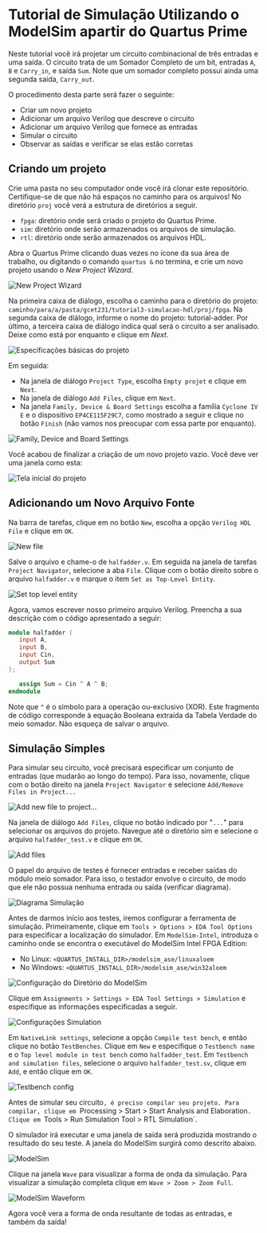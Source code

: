 # Tutorial de Simulação Utilizando o ModelSim apartir do Quartus Prime

Neste tutorial você irá projetar um circuito combinacional de três entradas e uma saída. O circuito trata de um Somador Completo de um bit, entradas `A`, `B` e `Carry_in`, e saída `Sum`. Note que um somador completo possui ainda uma segunda saída, `Carry_out`.

O procedimento desta parte será fazer o seguinte:

- Criar um novo projeto
- Adicionar um arquivo Verilog que descreve o circuito
- Adicionar um arquivo Verilog que fornece as entradas
- Simular o circuito
- Observar as saídas e verificar se elas estão corretas

## Criando um projeto

Crie uma pasta no seu computador onde você irá clonar este repositório. Certifique-se de que não há espaços no caminho para os arquivos! No diretório `proj` você verá a estrutura de diretórios a seguir.

- `fpga`: diretório onde será criado o projeto do Quartus Prime.
- `sim`: diretório onde serão armazenados os arquivos de simulação.
- `rtl`: diretório onde serão armazenados os arquivos HDL.

Abra o Quartus Prime clicando duas vezes no ícone da sua área de trabalho, ou digitando o comando `quartus &` no termina, e crie um novo projeto usando o _New Project Wizard_.

![New Project Wizard](https://github.com/GCET231/tutorial3-simulacao-hdl/blob/main/Quartus-Prime-ModelSim/images/0-new_project.png)

Na primeira caixa de diálogo, escolha o caminho para o diretório do projeto: `caminho/para/a/pasta/gcet231/tutorial3-simulacao-hdl/proj/fpga`. Na segunda caixa de diálogo, informe o nome do projeto: tutorial-adder. Por último, a terceira caixa de diálogo indica qual será o circuito a ser analisado. Deixe como está por enquanto e clique em _Next_.

![Especificações básicas do projeto](https://github.com/GCET231/tutorial3-simulacao-hdl/blob/main/Quartus-Prime-ModelSim/images/1-create_project.png)

Em seguida:

- Na janela de diálogo `Project Type`, escolha `Empty projet` e clique em `Next`.
- Na janela de diálogo `Add Files`, clique em `Next`.
- Na janela `Family, Device & Board Settings` escolha a família `Cyclone IV E` e o dispositivo `EP4CE115F29C7`, como mostrado a seguir e clique no botão `Finish` (não vamos nos preocupar com essa parte por enquanto).

![Family, Device and Board Settings](https://github.com/GCET231/tutorial3-simulacao-hdl/blob/main/Quartus-Prime-ModelSim/images/4-device.png)

Você acabou de finalizar a criação de um novo projeto vazio. Você deve ver uma janela como esta:

![Tela inicial do projeto](https://github.com/GCET231/tutorial3-simulacao-hdl/blob/main/Quartus-Prime-ModelSim/images/5-quartus-prime.png)

## Adicionando um Novo Arquivo Fonte

Na barra de tarefas, clique em no botão `New`, escolha a opção `Verilog HDL File` e clique em `OK`.

![New file](https://github.com/GCET231/tutorial3-simulacao-hdl/blob/main/Quartus-Prime-ModelSim/images/6-add_new_file.png)

Salve o arquivo e chame-o de `halfadder.v`. Em seguida na janela de tarefas `Project Navigator`, selecione a aba `File`. Clique com o botão direito sobre o arquivo `halfadder.v` e marque o item `Set as Top-Level Entity`.

![Set top level entity](https://github.com/GCET231/tutorial3-simulacao-hdl/blob/main/Quartus-Prime-ModelSim/images/7-top_level.png)

Agora, vamos escrever nosso primeiro arquivo Verilog. Preencha a sua descrição com o código apresentado a seguir:

```verilog
module halfadder (
   input A,
   input B,
   input Cin,
   output Sum
);

   assign Sum = Cin ^ A ^ B;
endmodule
```

Note que `^` é o símbolo para a operação ou-exclusivo (XOR). Este fragmento de código corresponde à equação Booleana extraída da Tabela Verdade do meio somador. Não esqueça de salvar o arquivo.

## Simulação Simples

Para simular seu circuito, você precisará especificar um conjunto de entradas (que mudarão ao longo do tempo). Para isso, novamente, clique com o botão direito na janela `Project Navigator` e selecione `Add/Remove Files in Project...`

![Add new file to project...](https://github.com/GCET231/tutorial3-simulacao-hdl/blob/main/Quartus-Prime-ModelSim/images/8-add_tb.png)

Na janela de diálogo `Add Files`, clique no botão indicado por "`...`" para selecionar os arquivos do projeto. Navegue até o diretório sim e selecione o arquivo `halfadder_test.v` e clique em `OK`.

![Add files](https://github.com/GCET231/tutorial3-simulacao-hdl/blob/main/Quartus-Prime-ModelSim/images/9-add_tb-2.png)

O papel do arquivo de testes é fornecer entradas e receber saídas do módulo meio somador. Para isso, o testador envolve o circuito, de modo que ele não possua nenhuma entrada ou saída
(verificar diagrama).

![Diagrama Simulação](https://github.com/GCET231/tutorial3-simulacao-hdl/blob/main/Quartus-Prime-ModelSim/images/tester.png)

Antes de darmos início aos testes, iremos configurar a ferramenta de simulação. Primeiramente, clique em `Tools > Options > EDA Tool Options` para especificar a localização do simulador. Em `ModelSim-Intel`, introduza o caminho onde se encontra o executável do ModelSim Intel FPGA Edition:

- No Linux: `<QUARTUS_INSTALL_DIR>/modelsim_ase/linuxaloem`
- No Windows: `<QUARTUS_INSTALL_DIR>/modelsim_ase/win32aloem`

![Configuração do Diretório do ModelSim](https://github.com/GCET231/tutorial3-simulacao-hdl/blob/main/Quartus-Prime-ModelSim/images/91-eda_tools.png)

Clique em `Assignments > Settings > EDA Tool Settings > Simulation` e especifique as informações especificadas a seguir.

![Configurações Simulation](https://github.com/GCET231/tutorial3-simulacao-hdl/blob/main/Quartus-Prime-ModelSim/images/92-eda_settings.png)

Em `NativeLink settings`, selecione a opção `Compile test bench`, e então clique no botão `TestBenches`. Clique em `New` e especifique o `Testbench name` e o `Top level module in test bench` como `halfadder_test`. Em `Testbench and simulation files`, selecione o arquivo `halfadder_test.sv`, clique em `Add`, e então clique em `OK`.

![Testbench config](https://github.com/GCET231/tutorial3-simulacao-hdl/blob/main/Quartus-Prime-ModelSim/images/93-tester.png)

Antes de simular seu circuito`, é preciso compilar seu projeto. Para compilar, clique em `Processing > Start > Start Analysis and Elaboration`. Clique em `Tools > Run Simulation Tool > RTL Simulation`.

O simulador irá executar e uma janela de saída será produzida mostrando o resultado do seu teste. A janela do ModelSim surgirá como descrito abaixo.

![ModelSim](https://github.com/GCET231/tutorial3-simulacao-hdl/blob/main/Quartus-Prime-ModelSim/images/94-modelsim.png)

Clique na janela `Wave` para visualizar a forma de onda da simulação. Para visualizar a simulação completa clique em `Wave > Zoom > Zoom Full`.

![ModelSim Waveform](https://github.com/GCET231/tutorial3-simulacao-hdl/blob/main/Quartus-Prime-ModelSim/images/95-zoom_full.png)

Agora você vera a forma de onda resultante de todas as entradas, e também da saída!
